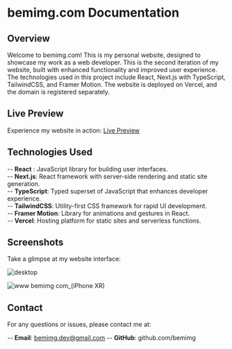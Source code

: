 # bemimg.com Documentation

## Overview

Welcome to bemimg.com! This is my personal website, designed to showcase my work as a web developer. This is the second iteration of my website, built with enhanced functionality and improved user experience. The technologies used in this project include React, Next.js with TypeScript, TailwindCSS, and Framer Motion. The website is deployed on Vercel, and the domain is registered separately.

## Live Preview

Experience my website in action: [Live Preview](https://bemimg.com/)

## Technologies Used

-- **React** : JavaScript library for building user interfaces.  
-- **Next.js**: React framework with server-side rendering and static site generation.  
-- **TypeScript**: Typed superset of JavaScript that enhances developer experience.  
-- **TailwindCSS**: Utility-first CSS framework for rapid UI development.  
-- **Framer Motion**: Library for animations and gestures in React.  
-- **Vercel**: Hosting platform for static sites and serverless functions.  

## Screenshots

Take a glimpse at my website interface:

![desktop](https://github.com/beMimg/bemimg-website/assets/126000960/fc67c0fd-f911-460e-9603-0d42bae728ed)

![www bemimg com_(iPhone XR)](https://github.com/beMimg/bemimg-website/assets/126000960/fd8eee23-e2e5-4d0b-8c27-b8df6a74718a)

## Contact

For any questions or issues, please contact me at:  

-- **Email**: bemimg.dev@gmail.com
-- **GitHub**: github.com/bemimg
